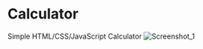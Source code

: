 # Calculator
Simple HTML/CSS/JavaScript Calculator
![Screenshot_1](https://github.com/AndreMartins99/Calculator/assets/155993513/9cb93d3e-1c47-4121-9a22-af839ff031fe)
